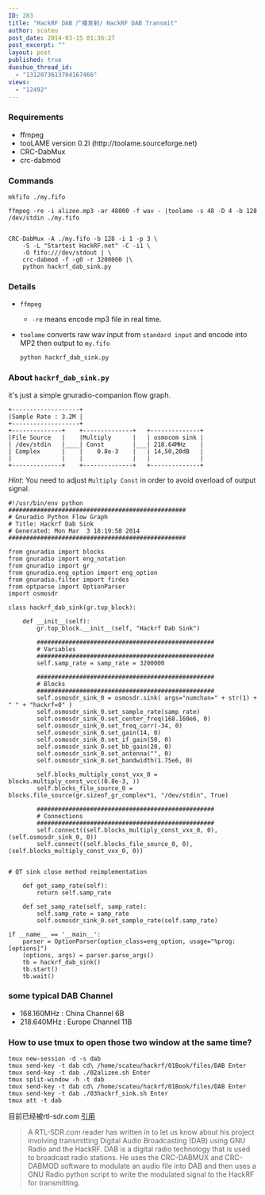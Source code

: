 ```yaml
---
ID: 283
title: "HackRF DAB 广播发射/ HackRF DAB Transmit"
author: scateu
post_date: 2014-03-15 01:36:27
post_excerpt: ""
layout: post
published: true
duoshuo_thread_id:
  - "1312073613704167466"
views:
  - "12492"
---
```

<h3>Requirements</h3>

<ul>
<li>ffmpeg</li>
<li>tooLAME version 0.2l (http://toolame.sourceforge.net)</li>
<li>CRC-DabMux</li>
<li>crc-dabmod</li>
</ul>

<h3>Commands</h3>

<pre><code>mkfifo ./my.fifo

ffmpeg -re -i alizee.mp3 -ar 48000 -f wav - |toolame -s 48 -D 4 -b 128 /dev/stdin ./my.fifo


CRC-DabMux -A ./my.fifo -b 128 -i 1 -p 3 \
    -S -L "Startest HackRF.net" -C -i1 \
    -O fifo:///dev/stdout | \
    crc-dabmod -f -g0 -r 3200000 |\
    python hackrf_dab_sink.py
</code></pre>

<h3>Details</h3>

<ul>
<li><p><code>ffmpeg</code></p>

<ul>
<li><code>-re</code> means encode mp3 file in real time.</li>
</ul></li>
<li><p><code>toolame</code> converts raw wav input from <code>standard input</code> and encode into MP2 then output to <code>my.fifo</code></p>

<pre><code>python hackrf_dab_sink.py
</code></pre></li>
</ul>

<h3>About <code>hackrf_dab_sink.py</code></h3>

<p>it's just a simple gnuradio-companion flow graph.</p>

<pre><code>+-------------------+
|Sample Rate : 3.2M |
+-------------------+
+--------------+    +--------------+   +--------------+
|File Source   |    |Multiply      |   | osmocom sink |
| /dev/stdin   |____| Const        |___| 218.64MHz    |
| Complex      |    |    0.8e-3    |   | 14,50,20dB   |
|              |    |              |   |              |
+--------------+    +--------------+   +--------------+
</code></pre>

<p><em>Hint</em>: You need to adjust <code>Multiply Const</code> in order to avoid overload of output signal.</p>

<pre><code>#!/usr/bin/env python
##################################################
# Gnuradio Python Flow Graph
# Title: Hackrf Dab Sink
# Generated: Mon Mar  3 18:19:58 2014
##################################################

from gnuradio import blocks
from gnuradio import eng_notation
from gnuradio import gr
from gnuradio.eng_option import eng_option
from gnuradio.filter import firdes
from optparse import OptionParser
import osmosdr

class hackrf_dab_sink(gr.top_block):

    def __init__(self):
        gr.top_block.__init__(self, "Hackrf Dab Sink")

        ##################################################
        # Variables
        ##################################################
        self.samp_rate = samp_rate = 3200000

        ##################################################
        # Blocks
        ##################################################
        self.osmosdr_sink_0 = osmosdr.sink( args="numchan=" + str(1) + " " + "hackrf=0" )
        self.osmosdr_sink_0.set_sample_rate(samp_rate)
        self.osmosdr_sink_0.set_center_freq(168.160e6, 0)
        self.osmosdr_sink_0.set_freq_corr(-34, 0)
        self.osmosdr_sink_0.set_gain(14, 0)
        self.osmosdr_sink_0.set_if_gain(50, 0)
        self.osmosdr_sink_0.set_bb_gain(20, 0)
        self.osmosdr_sink_0.set_antenna("", 0)
        self.osmosdr_sink_0.set_bandwidth(1.75e6, 0)

        self.blocks_multiply_const_vxx_0 = blocks.multiply_const_vcc((0.8e-3, ))
        self.blocks_file_source_0 = blocks.file_source(gr.sizeof_gr_complex*1, "/dev/stdin", True)

        ##################################################
        # Connections
        ##################################################
        self.connect((self.blocks_multiply_const_vxx_0, 0), (self.osmosdr_sink_0, 0))
        self.connect((self.blocks_file_source_0, 0), (self.blocks_multiply_const_vxx_0, 0))


# QT sink close method reimplementation

    def get_samp_rate(self):
        return self.samp_rate

    def set_samp_rate(self, samp_rate):
        self.samp_rate = samp_rate
        self.osmosdr_sink_0.set_sample_rate(self.samp_rate)

if __name__ == '__main__':
    parser = OptionParser(option_class=eng_option, usage="%prog: [options]")
    (options, args) = parser.parse_args()
    tb = hackrf_dab_sink()
    tb.start()
    tb.wait()
</code></pre>

<h3>some typical DAB Channel</h3>

<ul>
<li>168.160MHz : China Channel 6B </li>
<li>218.640MHz : Europe Channel 11B</li>
</ul>

<h3>How to use tmux to open those two window at the same time?</h3>

<pre><code>tmux new-session -d -s dab
tmux send-key -t dab cd\ /home/scateu/hackrf/01Book/files/DAB Enter 
tmux send-key -t dab ./02alizee.sh Enter
tmux split-window -h -t dab
tmux send-key -t dab cd\ /home/scateu/hackrf/01Book/files/DAB Enter 
tmux send-key -t dab ./03hackrf_sink.sh Enter
tmux att -t dab
</code></pre>

<p>目前已经被rtl-sdr.com <a href="http://www.rtl-sdr.com/transmitting-dab-hackrf/">引用</a></p>

<blockquote>
  <p>A RTL-SDR.com reader has written in to let us know about his project
  involving transmitting Digital Audio Broadcasting (DAB) using GNU
  Radio and the HackRF. DAB is a digital radio technology that is used
  to broadcast radio stations. He uses the CRC-DABMUX and CRC-DABMOD
  software to modulate an audio file into DAB and then uses a GNU Radio
  python script to write the modulated signal to the HackRF for
  transmitting.</p>
</blockquote>
